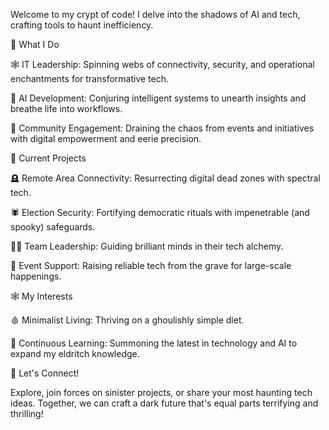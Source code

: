Welcome to my crypt of code! I delve into the shadows of AI and tech, crafting tools to haunt inefficiency.

👻 What I Do

🕸️ IT Leadership: Spinning webs of connectivity, security, and operational enchantments for transformative tech.

🔮 AI Development: Conjuring intelligent systems to unearth insights and breathe life into workflows.

🧛 Community Engagement: Draining the chaos from events and initiatives with digital empowerment and eerie precision.

🦇 Current Projects

🪦 Remote Area Connectivity: Resurrecting digital dead zones with spectral tech.

🕷️ Election Security: Fortifying democratic rituals with impenetrable (and spooky) safeguards.

🧙‍♀️ Team Leadership: Guiding brilliant minds in their tech alchemy.

🧟 Event Support: Raising reliable tech from the grave for large-scale happenings.

🕸️ My Interests

🩸 Minimalist Living: Thriving on a ghoulishly simple diet.

📖 Continuous Learning: Summoning the latest in technology and AI to expand my eldritch knowledge.

🦉 Let's Connect!

Explore, join forces on sinister projects, or share your most haunting tech ideas. Together, we can craft a dark future that's equal parts terrifying and thrilling!

<!---
Webslinga666/Webslinga666 is a ✨ special ✨ repository because its `README.md` (this file) appears on your GitHub profile.
You can click the Preview link to take a look at your changes.
--->
